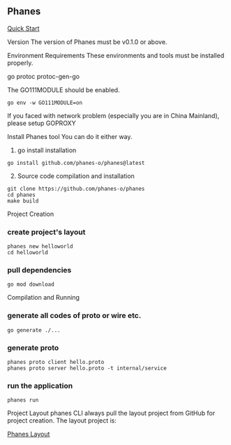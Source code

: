 ## Phanes

[Quick Start](https://learnku.com/articles/69363)

Version
The version of Phanes must be v0.1.0 or above.

Environment Requirements
These environments and tools must be installed properly.

go
protoc
protoc-gen-go

The GO111MODULE should be enabled.
```shell
go env -w GO111MODULE=on
```

If you faced with network problem (especially you are in China Mainland), please setup GOPROXY

Install Phanes tool
You can do it either way.

1. go install installation
```
go install github.com/phanes-o/phanes@latest
```
2. Source code compilation and installation
```sehll
git clone https://github.com/phanes-o/phanes
cd phanes
make build
```
Project Creation
### create project's layout

```
phanes new helloworld
cd helloworld
```

### pull dependencies
```sehll
go mod download 
```
Compilation and Running
### generate all codes of proto or wire etc.
```sehll
go generate ./...
```

### generate proto
```shell
phanes proto client hello.proto
phanes proto server hello.proto -t internal/service
```
### run the application
```shell
phanes run
```
Project Layout
phanes CLI always pull the layout project from GitHub for project creation. The layout project is:

[Phanes Layout](https://github.com/phanes-o/phanes-layout)